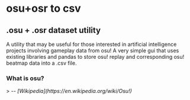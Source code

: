# osu+osr to csv

<h2>.osu + .osr dataset utility</h2>
<p>
A utility that may be useful for those interested in artificial intelligence projects involving gameplay data from osu! A very simple gui that uses existing libraries and pandas to store osu! replay and corresponding osu! beatmap data into a .csv file. 
</p>

<h3>What is osu?</h3>
> -- <cite>[Wikipedia](https://en.wikipedia.org/wiki/Osu!)</cite>


